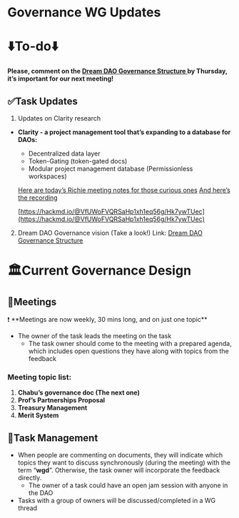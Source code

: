 # Governance WG Updates

# ⬇️To-do⬇️

**Please, comment on the [Dream DAO Governance Structure ](https://www.notion.so/Dream-DAO-Governance-Structure-dd839d47a67f4600ba0ac9d6ea3a7367?pvs=21)by Thursday, it’s important for our next meeting!**

## ✅Task Updates

1. Updates on Clarity research
- **Clarity - a project management tool that’s expanding to a database for DAOs:** 
    - Decentralized data layer
    - Token-Gating (token-gated docs)
    - Modular project management database (Permissionless workspaces)
    
    [Here are today’s Richie meeting notes for those curious ones](https://hackmd.io/@VfUWoFVQRSaHp1xh1eq56g/Hk7ywTUec)
    [And here’s the recording](https://drive.google.com/file/d/1EU_03i-0YeblJIQccZz2w8xi_QvONTY2/view?usp=drivesdk)
    
    [https://hackmd.io/@VfUWoFVQRSaHp1xh1eq56g/Hk7ywTUec](https://hackmd.io/@VfUWoFVQRSaHp1xh1eq56g/Hk7ywTUec)
    
2. Dream DAO Governance vision (Take a look!)
Link: [Dream DAO Governance Structure ](https://www.notion.so/Dream-DAO-Governance-Structure-dd839d47a67f4600ba0ac9d6ea3a7367?pvs=21) 

# 🏛️Current Governance Design

## 🤝Meetings

<aside>
❗ **Meetings are now weekly, 30 mins long, and on just one topic**

</aside>

- The owner of the task leads the meeting on the task
    - The task owner should come to the meeting with a prepared agenda, which includes open questions they have along with topics from the feedback

### Meeting topic list:

1. **Chabu’s governance doc (The next one)**
2. **Prof’s Partnerships Proposal** 
3. **Treasury Management**
4. **Merit System**

## 💼Task Management

- When people are commenting on documents, they will indicate which topics they want to discuss synchronously (during the meeting) with the term “**wgd**”. Otherwise, the task owner will incorporate the feedback directly.
    - The owner of a task could have an open jam session with anyone in the DAO
- Tasks with a group of owners will be discussed/completed in a WG thread